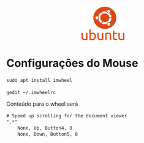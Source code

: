 <div style="text-align:center">
    <img src="m.webp" width="120" height="90">
</div>

# Configurações do Mouse

```
sudo apt install imwheel

gedit ~/.imwheelrc

```
Conteúdo para o wheel será
```
# Speed up scrolling for the document viewer
".*"
    None, Up, Button4, 8
    None, Down, Button5, 8
```
